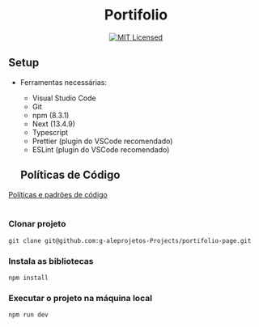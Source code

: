 <H1 align="center">Portifolio</H1>

<div align="center">

[![MIT Licensed](https://img.shields.io/badge/license-MIT-green.svg)](https://tldrlegal.com/license/mit-license)

</div>

<h2>Setup</h2>

- Ferramentas necessárias:
  - Visual Studio Code
  - Git
  - npm (8.3.1)
  - Next (13.4.9)
  - Typescript
  - Prettier (plugin do VSCode recomendado)
  - ESLint (plugin do VSCode recomendado)

  ## Políticas de Código

[Políticas e padrões de código](./docs/padroes-de-codigo.md)
</br></br>

<h3>Clonar projeto </h3>

```shell
git clone git@github.com:g-aleprojetos-Projects/portifolio-page.git
```

<h3>Instala as bibliotecas</h3>

```shell
npm install
```

<h3>Executar o projeto na máquina local</h3>

```shell
npm run dev 
```